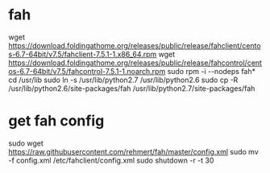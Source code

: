 # fah

wget https://download.foldingathome.org/releases/public/release/fahclient/centos-6.7-64bit/v7.5/fahclient-7.5.1-1.x86_64.rpm
wget https://download.foldingathome.org/releases/public/release/fahcontrol/centos-6.7-64bit/v7.5/fahcontrol-7.5.1-1.noarch.rpm
sudo rpm -i --nodeps fah*
cd /usr/lib
sudo ln -s /usr/lib/python2.7 /usr/lib/python2.6
sudo cp -R /usr/lib/python2.6/site-packages/fah /usr/lib/python2.7/site-packages/fah
# get fah config
sudo wget https://raw.githubusercontent.com/rehmert/fah/master/config.xml
sudo mv -f config.xml /etc/fahclient/config.xml
sudo shutdown -r -t 30
